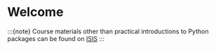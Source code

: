# Welcome

:::{note}
Course materials other than practical introductions to Python packages can be found on [ISIS](https://isis.tu-berlin.de/course/view.php?id=30525)
:::